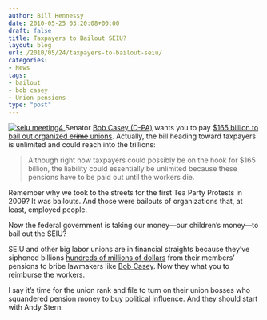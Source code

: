 ```yaml
---
author: Bill Hennessy
date: 2010-05-25 03:20:08+00:00
draft: false
title: Taxpayers to Bailout SEIU?
layout: blog
url: /2010/05/24/taxpayers-to-bailout-seiu/
categories:
- News
tags:
- bailout
- bob casey
- Union pensions
type: "post"
---
```


[![seiu meeting4](https://hennessysview.com/wp-content/uploads/2010/05/seiumeeting4_thumb.jpg)
](https://hennessysview.com/wp-content/uploads/2010/05/seiumeeting4.jpg)Senator [Bob Casey (D-PA)](https://casey.senate.gov/contact/) wants you to pay [$165 billion to bail out organized <strike>crime</strike> unions](https://www.foxbusiness.com/personal-finance/2010/05/24/lawmaker-introduces-b-union-pension-bailout/). Actually, the bill heading toward taxpayers is unlimited and could reach into the trillions:

 

>   
> 
> Although right now taxpayers could possibly be on the hook for $165 billion, the liability could essentially be unlimited because these pensions have to be paid out until the workers die.
> 
> 

 

Remember why we took to the streets for the first Tea Party Protests in 2009? It was bailouts. And those were bailouts of organizations that, at least, employed people. 

 

Now the federal government is taking our money—our children’s money—to bail out the SEIU?

 

SEIU and other big labor unions are in financial straights because they’ve siphoned <strike>billions</strike> [hundreds of millions of dollars](https://www.aier.org/research/briefs/1550-obama-thanks-his-friends-government-spending-and-union-support) from their members’ pensions to bribe lawmakers like [Bob Casey](https://casey.senate.gov/contact/). Now they what you to reimburse the workers.

 

I say it’s time for the union rank and file to turn on their union bosses who squandered pension money to buy political influence. And they should start with Andy Stern. 
